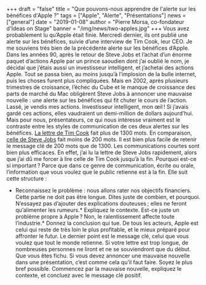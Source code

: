 +++
draft = "false"
title = "Que pouvons-nous apprendre de l'alerte sur les bénéfices d'Apple ?"
tags = ["Apple", "Alerte", "Présentations"]
news = ["general"]
date = "2019-01-08"
author = "Pierre Morsa, co-fondateur d'Ideas on Stage"
banner = "/img/news/two-apples.jpg"
+++
Vous avez probablement lu qu’Apple était finie. Mercredi dernier, ils ont publié une alerte sur les bénéfices, suivie d’une interview de Tim Cook, leur CEO.
Je me souviens très bien de la précédente alerte sur les bénéfices d’Apple. Dans les années 90, après le retour de Steve Jobs et l’achat d’un énorme paquet d’actions Apple par un prince saoudien dont j’ai oublié le nom, je décidai que j’étais aussi un investisseur intelligent, et j’achetai des actions Apple.
Tout se passa bien, au moins jusqu’à l’implosion de la bulle internet, puis les choses furent plus compliquées. Mais en 2002, après plusieurs trimestres de croissance, l’échec du Cube et le manque de croissance des parts de marché du Mac obligèrent Steve Jobs à annoncer une mauvaise nouvelle : une alerte sur les bénéfices qui fit chuter le cours de l’action. Lassé, je vendis mes actions. Investisseur intelligent, mon œil ! Si j’avais gardé ces actions, elles vaudraient un demi-million de dollars aujourd’hui.
Mais pour nous, présentateurs, ce qui nous intéresse vraiment est le contraste entre les styles de communication de ces deux alertes sur les bénéfices. [La lettre de Tim Cook](https://www.apple.com/newsroom/2019/01/letter-from-tim-cook-to-apple-investors/) fait plus de 1300 mots. En comparaison, [celle de Steve Jobs](https://www.apple.com/newsroom/2002/06/18Apple-Revises-Third-Quarter-Guidance/) fait moins de 200 mots. Il est bien plus facile de retenir le message clé de 200 mots que de 1300. Les communications courtes sont bien plus efficaces. En effet, j’ai lu la lettre de Steve Jobs rapidement, alors que j’ai dû me forcer à lire celle de Tim Cook jusqu’à la fin. 
Pourquoi est-ce si important ? Parce que dans ce genre de communication, écrite ou orale, l’information que vous voulez que le public retienne est à la fin. Elle suit cette structure :
* Reconnaissez le problème : nous allons rater nos objectifs financiers. Cette partie ne doit pas être longue. Dites juste de combien, et pourquoi. N’essayez pas d’ajouter des explications douteuses ; elles ne feront qu’alimenter les rumeurs.* Expliquez le contexte. Est-ce juste un problème propre à Apple ? Non, le ralentissement affecte toute l’industrie.* Donnez la conclusion qui tue. De tous les acteurs, Apple est celui qui reste de très loin le plus profitable, et le mieux préparé pour affronter le futur.
Le dernier point est le message clé, celui que vous voulez que tout le monde retienne. Si votre lettre est trop longue, de nombreuses personnes ne liront et ne se souviendront que du début. Que vous êtes fichu.
Si vous devez annoncer une mauvaise nouvelle dans une présentation, c’est comme cela qu’il faut faire. Soyez le plus bref possible. Commencez par la mauvaise nouvelle, expliquez le contexte, et concluez avec le message clé positif.
